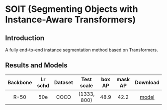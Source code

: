 # SOIT (Segmenting Objects with Instance-Aware Transformers)

## Introduction

A fully end-to-end instance segmentation method based on Transformers.


## Results and Models
| Backbone  | Lr schd | Dataset      | Test scale | box AP | mask AP  |Download |
|:---------:|:-------:|:------------:|:----------:|:------:|:--------:|:-------:|
| R-50      | 50e     | COCO         |(1333, 800) |  48.9  |  42.2    | [model](https://software.hikvision.com/component-api/apis/package/packagems?path=/vca_release/ObjectPerception-ModelZoo/v1.0.0/CP2022022202465/soit_r50_50e.zip) |

